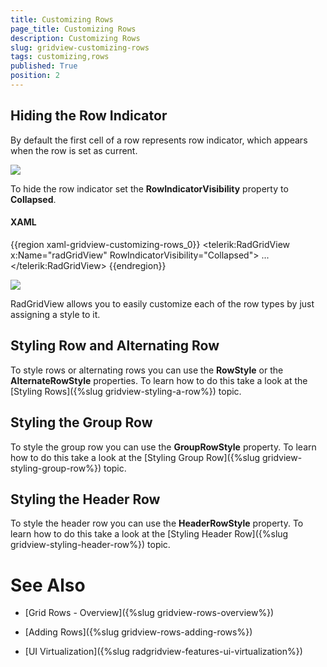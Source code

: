 ```yaml
---
title: Customizing Rows
page_title: Customizing Rows
description: Customizing Rows
slug: gridview-customizing-rows
tags: customizing,rows
published: True
position: 2
---
```


## Hiding the Row Indicator

By default the first cell of a row represents row indicator, which appears when the row is set as current.

![](images/RadGridView_CustomizingRows_1.png)

To hide the row indicator set the __RowIndicatorVisibility__ property to __Collapsed__.

#### __XAML__

{{region xaml-gridview-customizing-rows_0}}
	<telerik:RadGridView x:Name="radGridView"
	                     RowIndicatorVisibility="Collapsed">
	    ...
	</telerik:RadGridView>
{{endregion}}

![](images/RadGridView_CustomizingRows_2.png)

RadGridView allows you to easily customize each of the row types by just assigning a style to it. 

## Styling Row and Alternating Row

To style rows or alternating rows you can use the __RowStyle__ or the __AlternateRowStyle__ properties. To learn how to do this take a look at the [Styling Rows]({%slug gridview-styling-a-row%}) topic.

## Styling the Group Row

To style the group row you can use the __GroupRowStyle__ property. To learn how to do this take a look at the [Styling Group Row]({%slug gridview-styling-group-row%}) topic.

## Styling the Header Row

To style the header row you can use the __HeaderRowStyle__ property. To learn how to do this take a look at the [Styling Header Row]({%slug gridview-styling-header-row%}) topic.

# See Also

 * [Grid Rows - Overview]({%slug gridview-rows-overview%})

 * [Adding Rows]({%slug gridview-rows-adding-rows%})
 
 * [UI Virtualization]({%slug radgridview-features-ui-virtualization%})

